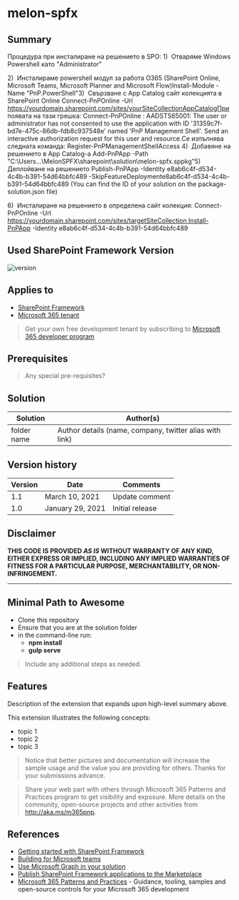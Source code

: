 # melon-spfx

## Summary

Процедура при инсталиране на решението в SPO:
1)  Отваряме Windows Powershell като "Administrator"

2)  Инсталираме powershell модул за работа O365 (SharePoint Online, Microsoft Teams, Microsoft Planner and Microsoft Flow)Install-Module -Name "PnP.PowerShell"3)  Свързване с App Catalog сайт колекцията в SharePoint Online
Connect-PnPOnline -Url https://yourdomain.sharepoint.com/sites/yourSiteCollectionAppCatalogПри появата на тази грешка: Connect-PnPOnline : AADSTS65001: The user or administrator has not consented to use the application with ID
'31359c7f-bd7e-475c-86db-fdb8c937548e' named 'PnP Management Shell'. Send an interactive authorization request for
this user and resource.Се изпълнява следната команда: Register-PnPManagementShellAccess
4)  Добавяне на решението в App Catalog-a
Add-PnPApp -Path "C:\Users\...\MelonSPFX\sharepoint\solution\melon-spfx.sppkg"5)  Деплойване на решението Publish-PnPApp -Identity e8ab6c4f-d534-4c4b-b391-54d64bbfc489 -SkipFeatureDeploymente8ab6c4f-d534-4c4b-b391-54d64bbfc489 (You can find the ID of your solution on the package-solution.json file)

6)  Инсталиране на решението в определена сайт колекция: Connect-PnPOnline -Url https://yourdomain.sharepoint.com/sites/targetSiteCollection Install-PnPApp -Identity e8ab6c4f-d534-4c4b-b391-54d64bbfc489

## Used SharePoint Framework Version

![version](https://img.shields.io/badge/version-1.13-green.svg)

## Applies to

- [SharePoint Framework](https://aka.ms/spfx)
- [Microsoft 365 tenant](https://docs.microsoft.com/en-us/sharepoint/dev/spfx/set-up-your-developer-tenant)

> Get your own free development tenant by subscribing to [Microsoft 365 developer program](http://aka.ms/o365devprogram)

## Prerequisites

> Any special pre-requisites?

## Solution

| Solution    | Author(s)                                               |
| ----------- | ------------------------------------------------------- |
| folder name | Author details (name, company, twitter alias with link) |

## Version history

| Version | Date             | Comments        |
| ------- | ---------------- | --------------- |
| 1.1     | March 10, 2021   | Update comment  |
| 1.0     | January 29, 2021 | Initial release |

## Disclaimer

**THIS CODE IS PROVIDED _AS IS_ WITHOUT WARRANTY OF ANY KIND, EITHER EXPRESS OR IMPLIED, INCLUDING ANY IMPLIED WARRANTIES OF FITNESS FOR A PARTICULAR PURPOSE, MERCHANTABILITY, OR NON-INFRINGEMENT.**

---

## Minimal Path to Awesome

- Clone this repository
- Ensure that you are at the solution folder
- in the command-line run:
  - **npm install**
  - **gulp serve**

> Include any additional steps as needed.

## Features

Description of the extension that expands upon high-level summary above.

This extension illustrates the following concepts:

- topic 1
- topic 2
- topic 3

> Notice that better pictures and documentation will increase the sample usage and the value you are providing for others. Thanks for your submissions advance.

> Share your web part with others through Microsoft 365 Patterns and Practices program to get visibility and exposure. More details on the community, open-source projects and other activities from http://aka.ms/m365pnp.

## References

- [Getting started with SharePoint Framework](https://docs.microsoft.com/en-us/sharepoint/dev/spfx/set-up-your-developer-tenant)
- [Building for Microsoft teams](https://docs.microsoft.com/en-us/sharepoint/dev/spfx/build-for-teams-overview)
- [Use Microsoft Graph in your solution](https://docs.microsoft.com/en-us/sharepoint/dev/spfx/web-parts/get-started/using-microsoft-graph-apis)
- [Publish SharePoint Framework applications to the Marketplace](https://docs.microsoft.com/en-us/sharepoint/dev/spfx/publish-to-marketplace-overview)
- [Microsoft 365 Patterns and Practices](https://aka.ms/m365pnp) - Guidance, tooling, samples and open-source controls for your Microsoft 365 development
